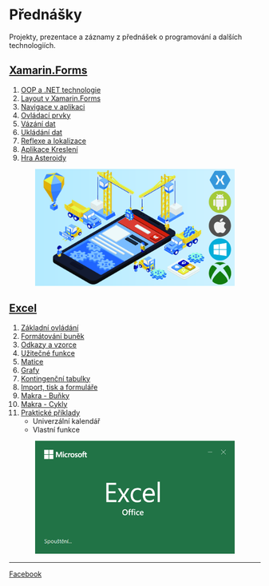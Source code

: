 # Přednášky
Projekty, prezentace a záznamy z přednášek o programování a dalších technologiích.

## [Xamarin.Forms](https://github.com/PetrVobornik/prednasky/tree/master/Xamarin.Forms)
1. [OOP a .NET technologie](https://github.com/PetrVobornik/prednasky/tree/master/Xamarin.Forms/01-OOP-a-NET)
1. [Layout v Xamarin.Forms](https://github.com/PetrVobornik/prednasky/tree/master/Xamarin.Forms/02-Layout)
1. [Navigace v aplikaci](https://github.com/PetrVobornik/prednasky/tree/master/Xamarin.Forms/03-Navigace)
1. [Ovládací prvky](https://github.com/PetrVobornik/prednasky/tree/master/Xamarin.Forms/04-OvladaciPrvky)
1. [Vázání dat](https://github.com/PetrVobornik/prednasky/tree/master/Xamarin.Forms/05-VazaniDat)
1. [Ukládání dat](https://github.com/PetrVobornik/prednasky/tree/master/Xamarin.Forms/06-UkladaniDat)
1. [Reflexe a lokalizace](https://github.com/PetrVobornik/prednasky/tree/master/Xamarin.Forms/07-Reflexe)
1. [Aplikace Kreslení](https://github.com/PetrVobornik/prednasky/tree/master/Xamarin.Forms/08-Kresleni)
1. [Hra Asteroidy](https://github.com/PetrVobornik/prednasky/tree/master/Xamarin.Forms/09-Hra)

<p align="center">
<img src="https://github.com/PetrVobornik/prednasky/raw/master/Xamarin.Forms/theme.png" width="400" alt="Cross-platform develpoment" />
</p>


## [Excel](https://github.com/PetrVobornik/prednasky/tree/master/Excel)
1. [Základní ovládání](https://github.com/PetrVobornik/prednasky/tree/master/Excel/01-ZakladniOvladani)
1. [Formátování buněk](https://github.com/PetrVobornik/prednasky/tree/master/Excel/02-FormatovaniBunek)
1. [Odkazy a vzorce](https://github.com/PetrVobornik/prednasky/tree/master/Excel/03-OdkazyVzorce)
1. [Užitečné funkce](https://github.com/PetrVobornik/prednasky/tree/master/Excel/04-UzitecneFunkce)
1. [Matice](https://github.com/PetrVobornik/prednasky/tree/master/Excel/05-Matice)
1. [Grafy](https://github.com/PetrVobornik/prednasky/tree/master/Excel/06-Grafy)
1. [Kontingenční tabulky](https://github.com/PetrVobornik/prednasky/tree/master/Excel/07-KontingencniTabulky)
1. [Import, tisk a formuláře](https://github.com/PetrVobornik/prednasky/tree/master/Excel/08-ImportTiskaFormulare)
1. [Makra - Buňky](https://github.com/PetrVobornik/prednasky/tree/master/Excel/09-MakraBunky)
1. [Makra - Cykly](https://github.com/PetrVobornik/prednasky/tree/master/Excel/10-MakraCykly)
1. [Praktické příklady](https://github.com/PetrVobornik/prednasky/tree/master/Excel/11-PraktickePriklady)
    * Univerzální kalendář
    * Vlastní funkce

<p align="center">
<img src="https://github.com/PetrVobornik/prednasky/raw/master/Excel/theme.png" alt="Excel" width="400" />
</p>

---

[Facebook](https://www.facebook.com/Programovat/)